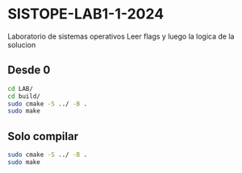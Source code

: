 # SISTOPE-LAB1-1-2024
Laboratorio de sistemas operativos
Leer flags y luego la logica de la solucion

## Desde 0
```bash
cd LAB/
cd build/
sudo cmake -S ../ -B .
sudo make
```
## Solo compilar
```bash
sudo cmake -S ../ -B .
sudo make
```